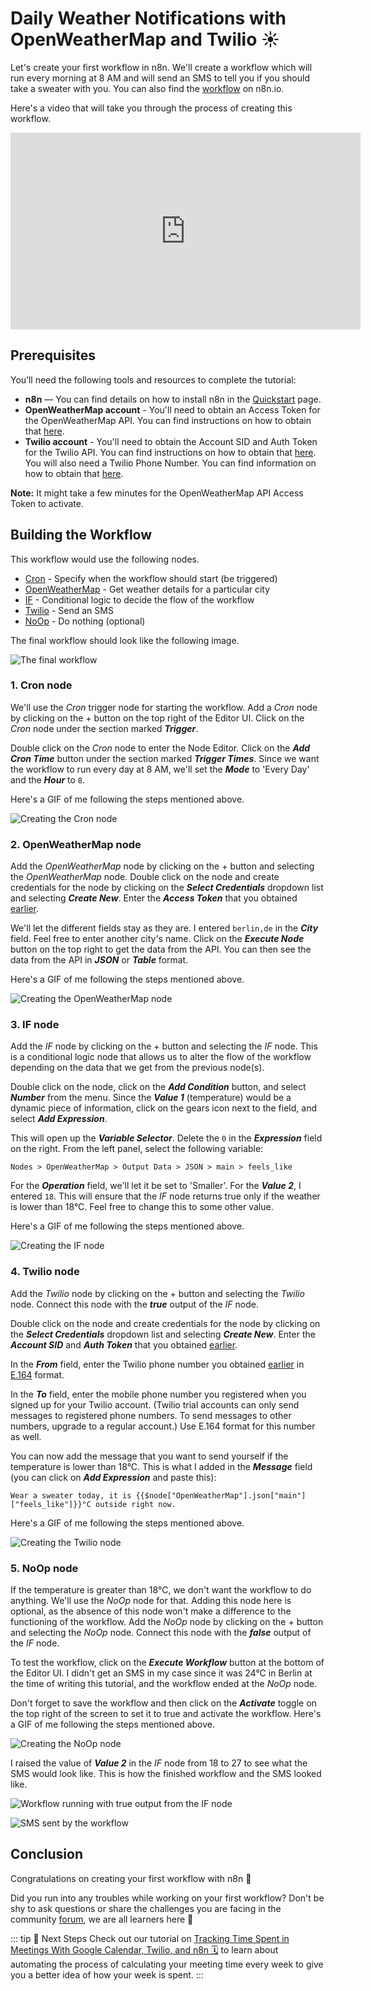 # Daily Weather Notifications with OpenWeatherMap and Twilio ☀️

Let's create your first workflow in n8n. We'll create a workflow which will run every morning at 8 AM and will send an SMS to tell you if you should take a sweater with you. You can also find the [workflow](https://n8n.io/workflows/409) on n8n.io.

Here's a video that will take you through the process of creating this workflow.

<iframe width="560" height="315" src="https://www.youtube.com/embed/QhTsOMvqLuo" frameborder="0" allow="accelerometer; autoplay; clipboard-write; encrypted-media; gyroscope; picture-in-picture" allowfullscreen></iframe>


## Prerequisites

You’ll need the following tools and resources to complete the tutorial:

- **n8n** — You can find details on how to install n8n in the [Quickstart](../../deployment/docker-quickstart.md) page.
- **OpenWeatherMap account** - You'll need to obtain an Access Token for the OpenWeatherMap API. You can find instructions on how to obtain that [here](../../../nodes/credentials/OpenWeatherMap/README.md).
- **Twilio account** - You'll need to obtain the Account SID and Auth Token for the Twilio API. You can find instructions on how to obtain that [here](../../../nodes/credentials/Twilio/README.md). You will also need a Twilio Phone Number. You can find information on how to obtain that [here](https://www.twilio.com/docs/usage/tutorials/how-to-use-your-free-trial-account).

**Note:** It might take a few minutes for the OpenWeatherMap API Access Token to activate.


## Building the Workflow

This workflow would use the following nodes.
- [Cron](../../../nodes/nodes-library/core-nodes/Cron/README.md) - Specify when the workflow should start (be triggered)
- [OpenWeatherMap](../../../nodes/nodes-library/nodes/OpenWeatherMap/README.md) - Get weather details for a particular city
- [IF](../../../nodes/nodes-library/core-nodes/IF/README.md) - Conditional logic to decide the flow of the workflow
- [Twilio](../../../nodes/nodes-library/nodes/Twilio/README.md) - Send an SMS
- [NoOp](../../../nodes/nodes-library/core-nodes/NoOperationDoNothing/README.md) - Do nothing (optional)

The final workflow should look like the following image.

![The final workflow](./images/final-workflow.png)


### 1. Cron node

We'll use the *Cron* trigger node for starting the workflow. Add a *Cron* node by clicking on the + button on the top right of the Editor UI. Click on the *Cron* node under the section marked ***Trigger***.

Double click on the *Cron* node to enter the Node Editor. Click on the ***Add Cron Time*** button under the section marked ***Trigger Times***. Since we want the workflow to run every day at 8 AM, we'll set the ***Mode*** to 'Every Day' and the ***Hour*** to `8`.

Here's a GIF of me following the steps mentioned above.

![Creating the Cron node](./images/creating-the-cron-node.gif)


### 2. OpenWeatherMap node

Add the *OpenWeatherMap* node by clicking on the + button and selecting the *OpenWeatherMap* node. Double click on the node and create credentials for the node by clicking on the ***Select Credentials*** dropdown list and selecting ***Create New***. Enter the ***Access Token*** that you obtained [earlier](#prerequisites).

We'll let the different fields stay as they are. I entered `berlin,de` in the ***City*** field. Feel free to enter another city's name. Click on the ***Execute Node*** button on the top right to get the data from the API. You can then see the data from the API in ***JSON*** or ***Table*** format.

Here's a GIF of me following the steps mentioned above.

![Creating the OpenWeatherMap node](./images/creating-the-openweathermap-node.gif)


### 3. IF node

Add the *IF* node by clicking on the + button and selecting the *IF* node. This is a conditional logic node that allows us to alter the flow of the workflow depending on the data that we get from the previous node(s).

Double click on the node, click on the ***Add Condition*** button, and select ***Number*** from the menu. Since the ***Value 1*** (temperature) would be a dynamic piece of information, click on the gears icon next to the field, and select ***Add Expression***.

This will open up the ***Variable Selector***. Delete the `0` in the ***Expression*** field on the right. From the left panel, select the following variable:

`Nodes > OpenWeatherMap > Output Data > JSON > main > feels_like`

For the ***Operation*** field, we'll let it be set to 'Smaller'. For the ***Value 2***, I entered `18`. This will ensure that the *IF* node returns true only if the weather is lower than 18°C. Feel free to change this to some other value.

Here's a GIF of me following the steps mentioned above.

![Creating the IF node](./images/creating-the-if-node.gif)


### 4. Twilio node

Add the *Twilio* node by clicking on the + button and selecting the *Twilio* node. Connect this node with the ***true*** output of the *IF* node.

Double click on the node and create credentials for the node by clicking on the ***Select Credentials*** dropdown list and selecting ***Create New***. Enter the ***Account SID*** and ***Auth Token*** that you obtained [earlier](#prerequisites).

In the ***From*** field, enter the Twilio phone number you obtained [earlier](#prerequisites) in [E.164](https://www.twilio.com/docs/glossary/what-e164) format.

In the ***To*** field, enter the mobile phone number you registered when you signed up for your Twilio account. (Twilio trial accounts can only send messages to registered phone numbers. To send messages to other numbers, upgrade to a regular account.) Use E.164 format for this number as well.

You can now add the message that you want to send yourself if the temperature is lower than 18°C. This is what I added in the ***Message*** field (you can click on ***Add Expression*** and paste this):

```
Wear a sweater today, it is {{$node["OpenWeatherMap"].json["main"]["feels_like"]}}°C outside right now.
```

Here's a GIF of me following the steps mentioned above.

![Creating the Twilio node](./images/creating-the-twilio-node.gif)


### 5. NoOp node

If the temperature is greater than 18°C, we don't want the workflow to do anything. We'll use the *NoOp* node for that. Adding this node here is optional, as the absence of this node won't make a difference to the functioning of the workflow. Add the *NoOp* node by clicking on the + button and selecting the *NoOp* node. Connect this node with the ***false*** output of the *IF* node.

To test the workflow, click on the ***Execute Workflow*** button at the bottom of the Editor UI. I didn't get an SMS in my case since it was 24°C in Berlin at the time of writing this tutorial, and the workflow ended at the *NoOp* node.

Don't forget to save the workflow and then click on the ***Activate*** toggle on the top right of the screen to set it to true and activate the workflow. Here's a GIF of me following the steps mentioned above.

![Creating the NoOp node](./images/creating-the-noop-node.gif)

I raised the value of ***Value 2*** in the *IF* node from 18 to 27 to see what the SMS would look like. This is how the finished workflow and the SMS looked like.

![Workflow running with true output from the IF node](./images/workflow-running-with-true-output-from-the-if-node.png)

![SMS sent by the workflow](./images/sms-sent-by-the-workflow.jpeg)


## Conclusion

Congratulations on creating your first workflow with n8n 🥳

Did you run into any troubles while working on your first workflow? Don't be shy to ask questions or share the challenges you are facing in the community [forum](https://community.n8n.io/), we are all learners here 🙌

::: tip 🤝 Next Steps
Check out our tutorial on [Tracking Time Spent in Meetings With Google Calendar, Twilio, and n8n 🗓](https://medium.com/n8n-io/tracking-time-spent-in-meetings-with-google-calendar-twilio-and-n8n-a5d00f77da8c) to learn about automating the process of calculating your meeting time every week to give you a better idea of how your week is spent.
:::

